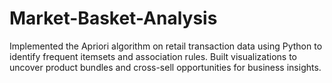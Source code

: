 # Market-Basket-Analysis
Implemented the Apriori algorithm on retail transaction data using Python to identify frequent itemsets and association rules. Built visualizations to uncover product bundles and cross-sell opportunities for business insights.
